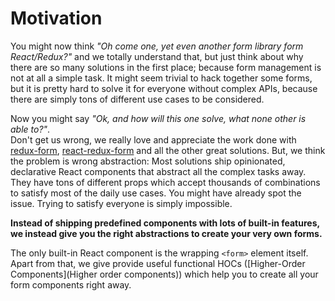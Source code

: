 # Motivation

You might now think *"Oh come one, yet even another form library form React/Redux?"* and we totally understand that, but just think about why there are so many solutions in the first place; because form management is not at all a simple task. It might seem trivial to hack together some forms, but it is pretty hard to solve it for everyone without complex APIs, because there are simply tons of different use cases to be considered.

Now you might say *"Ok, and how will this one solve, what none other is able to?"*.<br>
Don't get us wrong, we really love and appreciate the work done with [redux-form](https://github.com/erikras/redux-form), [react-redux-form](https://github.com/davidkpiano/react-redux-form) and all the other great solutions. But, we think the problem is wrong abstraction: Most solutions ship opinionated, declarative React components that abstract all the complex tasks away. They have tons of different props which accept thousands of combinations to satisfy most of the daily use cases.
You might have already spot the issue. Trying to satisfy everyone is simply impossible.

**Instead of shipping predefined components with lots of built-in features, we instead give you the right abstractions to create your very own forms.**

The only built-in React component is the wrapping `<form>` element itself. Apart from that, we give provide useful functional HOCs ([Higher-Order Components](Higher order components)) which help you to create all your form components right away.
